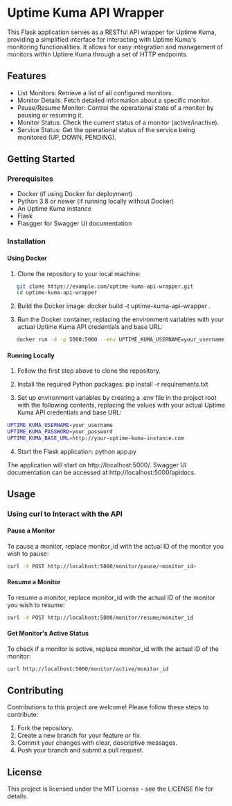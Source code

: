# Uptime Kuma API Wrapper

This Flask application serves as a RESTful API wrapper for Uptime Kuma, providing a simplified interface for interacting with Uptime Kuma's monitoring functionalities. It allows for easy integration and management of monitors within Uptime Kuma through a set of HTTP endpoints.

## Features

- List Monitors: Retrieve a list of all configured monitors.
- Monitor Details: Fetch detailed information about a specific monitor.
- Pause/Resume Monitor: Control the operational state of a monitor by pausing or resuming it.
- Monitor Status: Check the current status of a monitor (active/inactive).
- Service Status: Get the operational status of the service being monitored (UP, DOWN, PENDING).

## Getting Started

### Prerequisites

- Docker (if using Docker for deployment)
- Python 3.8 or newer (if running locally without Docker)
- An Uptime Kuma instance
- Flask
- Flasgger for Swagger UI documentation

### Installation

#### Using Docker

1. Clone the repository to your local machine:
```bash
   git clone https://example.com/uptime-kuma-api-wrapper.git
   cd uptime-kuma-api-wrapper
```

2. Build the Docker image:
   docker build -t uptime-kuma-api-wrapper .

3. Run the Docker container, replacing the environment variables with your actual Uptime Kuma API credentials and base URL:

```bash
   docker run -d -p 5000:5000 --env UPTIME_KUMA_USERNAME=your_username --env UPTIME_KUMA_PASSWORD=your_password --env UPTIME_KUMA_BASE_URL=your_uptime_kuma_instance_url uptime-kuma-api-wrapper
```

#### Running Locally

1. Follow the first step above to clone the repository.

2. Install the required Python packages:
   pip install -r requirements.txt

3. Set up environment variables by creating a .env file in the project root with the following contents, replacing the values with your actual Uptime Kuma API credentials and base URL:

```bash
UPTIME_KUMA_USERNAME=your_username
UPTIME_KUMA_PASSWORD=your_password
UPTIME_KUMA_BASE_URL=http://your-uptime-kuma-instance.com
```

4. Start the Flask application:
   python app.py

The application will start on http://localhost:5000/. Swagger UI documentation can be accessed at http://localhost:5000/apidocs.

## Usage

### Using curl to Interact with the API

#### Pause a Monitor

To pause a monitor, replace monitor_id with the actual ID of the monitor you wish to pause:

```bash
curl -X POST http://localhost:5000/monitor/pause/<monitor_id>
```

#### Resume a Monitor

To resume a monitor, replace monitor_id with the actual ID of the monitor you wish to resume:

```bash
curl -X POST http://localhost:5000/monitor/resume/monitor_id
```

#### Get Monitor's Active Status

To check if a monitor is active, replace monitor_id with the actual ID of the monitor:

```bash
curl http://localhost:5000/monitor/active/monitor_id
```

## Contributing

Contributions to this project are welcome! Please follow these steps to contribute:

1. Fork the repository.
2. Create a new branch for your feature or fix.
3. Commit your changes with clear, descriptive messages.
4. Push your branch and submit a pull request.

## License

This project is licensed under the MIT License - see the LICENSE file for details.

